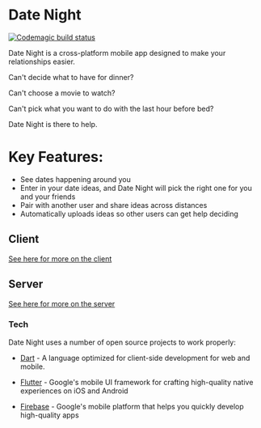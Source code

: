 # Date Night

[![Codemagic build status](https://api.codemagic.io/apps/5ff23f576b96eaca17003c59/5ff23f576b96eaca17003c58/status_badge.svg)](https://codemagic.io/apps/5ff23f576b96eaca17003c59/5ff23f576b96eaca17003c58/latest_build)

Date Night is a cross-platform mobile app designed to make your relationships easier.

Can't decide what to have for dinner? 

Can't choose a movie to watch?

Can't pick what you want to do with the last hour before bed?

Date Night is there to help.


# Key Features:
  - See dates happening around you
  - Enter in your date ideas, and Date Night will pick the right one for you and your friends
  - Pair with another user and share ideas across distances
  - Automatically uploads ideas so other users can get help deciding


## Client
[See here for more on the client](/Client/README.MD)

## Server
[See here for more on the server](/Server/README.MD)

### Tech

Date Night uses a number of open source projects to work properly:

* [Dart] - A language optimized for client-side development for web and mobile.
* [Flutter] - Google's mobile UI framework for crafting high-quality native experiences on iOS and Android 
* [Firebase] - Google's mobile platform that helps you quickly develop high-quality apps 

   [Dart]: <https://www.dartlang.org/>
   [Flutter]: <https://flutter.io/>
   [Firebase]: <https://firebase.google.com/>
